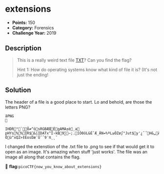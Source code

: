 # extensions
* **Points:** 150
* **Category:** Forensics
* **Challenge Year:** 2019

## Description
> This is a really weird text file <a href="https://jupiter.challenges.picoctf.org/static/e7e5d188621ee705ceeb0452525412ef/flag.txt">TXT</a>? Can you find the flag?
>
> Hint 1: How do operating systems know what kind of file it is? (It's not just the ending!
> 

## Solution
<p>The header of a file is a good place to start. Lo and behold, are those the letters PNG?</p>

```
âPNG

   
IHDR  °  `   Ö≠^ö   sRGB ÆŒÈ   gAMA  ±è¸a   	pHYs  %  %IR$  &ïIDATx^Ì›kB9∑–;.îÒ0öL&É˘Æ_ÄN=%ªL≥ÒZø∫°Jut$y'¿ˇ˝    H&„   Äl2>    »&„   Äl2>    »&„   Äl2>    »&„   Äl2>    »&„   Äl2>    »&„   Äl2>    »&„   Äl2>    »&„   Äl2>    »&„   Äl2>    »&„   Äl2>    »&„   Äl2>    »&„   Äl2>    »&„   Äl2>    »&„   Äl2>    »&„   Äl2>    »&„   Äl2>    »&„   Äl2>    »&„   Äl2>    »&„   Äl2>    »&„   Äl2>    »&„   Äl2>    »&„   Äl2>    »&„   Äl2>    »&„   Äl2>    »&„   Äl2>    »&„   Äl2>    »&„   Äl2>    »&„   Äl2>    »&„   Äl2>‡Àøøﬁﬁ˛Ô”€˚ø€'  ~¢ÔnÁñì∑∑?Ôù^ xQ2>‡ÊosDæ˘Û˜ˆ9¯π˛˛˘
```

I changed the extenstion of the .txt file to .png to see if that would get it to open as an image. It's amazing when stuff 'just works'. The file was an image all along that contains the flag.

:black_flag: **flag:**`picoCTF{now_you_know_about_extensions}`
